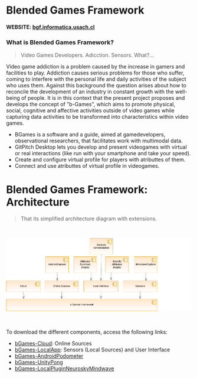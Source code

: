 # Blended Games Framework

#### WEBSITE: [bgf.informatica.usach.cl](bgf.informatica.usach.cl)


### What is Blended Games Framework?

> Video Games Developers. Adicction. Sensors. What?...

Video game addiction is a problem caused by the increase in gamers and facilities to play. Addiction causes serious problems for those who suffer, coming to interfere with the personal life and daily activities of the subject who uses them. Against this background the question arises about how to reconcile the development of an industry in constant growth with the well-being of people. It is in this context that the present project proposes and develops the concept of "b-Games", which aims to promote physical, social, cognitive and affective activities outside of video games while capturing data activities to be transformed into characteristics within video games.

- BGames is a software and a guide, aimed at gamedevelopers, observational researchers, that facilitates work with multimodal data.
- GitPitch Desktop lets you develop and present videogames with virtual or real interactions (like run with your smartphone and take your speed).
- Create and configure virtual profile for players with atributtes of them.
- Connect and use atributtes of virtual profile in videogames.


# Blended Games Framework: Architecture

> That its simplified architecture diagram with extensions.

<br>

![GITPITCH](bgf.informatica.usach.cl/assets/images/arq.png)

<br>

To download the different components, access the following links:
- [bGames-Cloud](https://github.com/Grybyus/bGames-Cloud): Online Sources
- [bGames-LocalApp](https://github.com/Grybyus/bGames-LocalApp): Sensors (Local Sources) and User Interface
- [bGames-AndroidPodometer](https://github.com/Grybyus/bGames-AndroidPodometer)
- [bGames-UnityPong](https://github.com/Grybyus/bGames-UnityPong)
- [bGames-LocalPluginNeuroskyMindwave](https://github.com/Grybyus/bGames-LocalPluginNeuroskyMindwave/tree/master)
